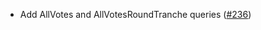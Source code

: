 - Add AllVotes and AllVotesRoundTranche queries
  ([\#236](https://github.com/informalsystems/hydro/pull/236))